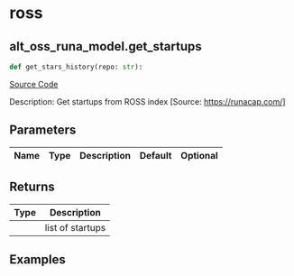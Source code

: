 # ross

## alt_oss_runa_model.get_startups

```python
def get_stars_history(repo: str):
```
[Source Code](https://github.com/OpenBB-finance/OpenBBTerminal/tree/main/openbb_terminal/alternative/oss/runa_model.py#L102)

Description: Get startups from ROSS index [Source: https://runacap.com/]

## Parameters

| Name | Type | Description | Default | Optional |
| ---- | ---- | ----------- | ------- | -------- |

## Returns

| Type | Description |
| ---- | ----------- |
|  | list of startups |

## Examples


